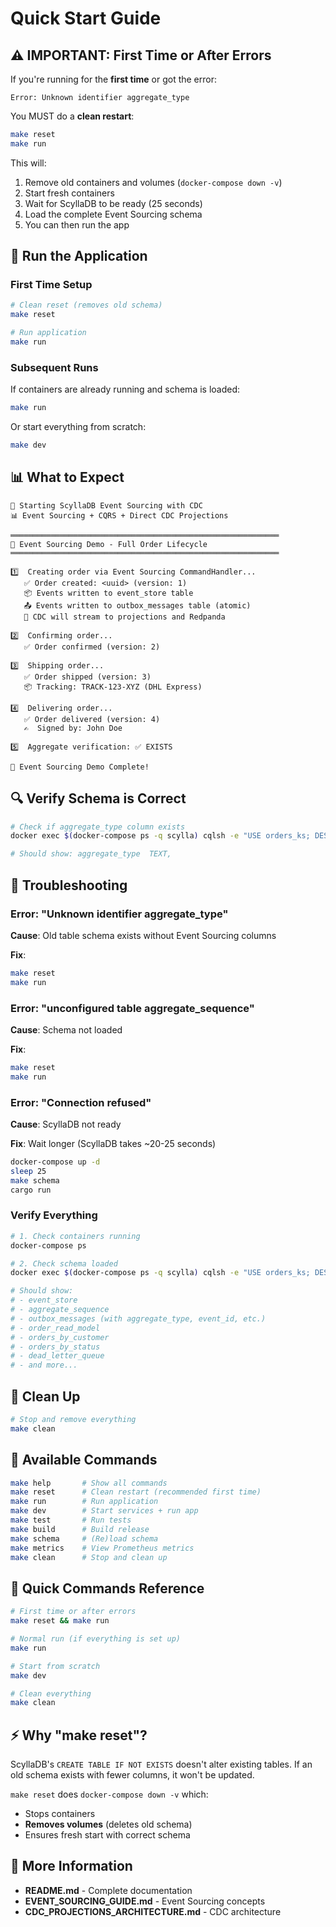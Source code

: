 # Quick Start Guide

## ⚠️ IMPORTANT: First Time or After Errors

If you're running for the **first time** or got the error:
```
Error: Unknown identifier aggregate_type
```

You MUST do a **clean restart**:

```bash
make reset
make run
```

This will:
1. Remove old containers and volumes (`docker-compose down -v`)
2. Start fresh containers
3. Wait for ScyllaDB to be ready (25 seconds)
4. Load the complete Event Sourcing schema
5. You can then run the app

## 🚀 Run the Application

### First Time Setup

```bash
# Clean reset (removes old schema)
make reset

# Run application
make run
```

### Subsequent Runs

If containers are already running and schema is loaded:

```bash
make run
```

Or start everything from scratch:

```bash
make dev
```

## 📊 What to Expect

```
🚀 Starting ScyllaDB Event Sourcing with CDC
📊 Event Sourcing + CQRS + Direct CDC Projections

════════════════════════════════════════════════════════════
📝 Event Sourcing Demo - Full Order Lifecycle
════════════════════════════════════════════════════════════

1️⃣  Creating order via Event Sourcing CommandHandler...
   ✅ Order created: <uuid> (version: 1)
   📦 Events written to event_store table
   📤 Events written to outbox_messages table (atomic)
   🌊 CDC will stream to projections and Redpanda

2️⃣  Confirming order...
   ✅ Order confirmed (version: 2)

3️⃣  Shipping order...
   ✅ Order shipped (version: 3)
   📦 Tracking: TRACK-123-XYZ (DHL Express)

4️⃣  Delivering order...
   ✅ Order delivered (version: 4)
   ✍️  Signed by: John Doe

5️⃣  Aggregate verification: ✅ EXISTS

🎉 Event Sourcing Demo Complete!
```

## 🔍 Verify Schema is Correct

```bash
# Check if aggregate_type column exists
docker exec $(docker-compose ps -q scylla) cqlsh -e "USE orders_ks; DESC TABLE outbox_messages;" | grep aggregate_type

# Should show: aggregate_type  TEXT,
```

## 🐛 Troubleshooting

### Error: "Unknown identifier aggregate_type"

**Cause**: Old table schema exists without Event Sourcing columns

**Fix**:
```bash
make reset
make run
```

### Error: "unconfigured table aggregate_sequence"

**Cause**: Schema not loaded

**Fix**:
```bash
make reset
make run
```

### Error: "Connection refused"

**Cause**: ScyllaDB not ready

**Fix**: Wait longer (ScyllaDB takes ~20-25 seconds)
```bash
docker-compose up -d
sleep 25
make schema
cargo run
```

### Verify Everything

```bash
# 1. Check containers running
docker-compose ps

# 2. Check schema loaded
docker exec $(docker-compose ps -q scylla) cqlsh -e "USE orders_ks; DESC TABLES;"

# Should show:
# - event_store
# - aggregate_sequence
# - outbox_messages (with aggregate_type, event_id, etc.)
# - order_read_model
# - orders_by_customer
# - orders_by_status
# - dead_letter_queue
# - and more...
```

## 🧹 Clean Up

```bash
# Stop and remove everything
make clean
```

## 📝 Available Commands

```bash
make help       # Show all commands
make reset      # Clean restart (recommended first time)
make run        # Run application
make dev        # Start services + run app
make test       # Run tests
make build      # Build release
make schema     # (Re)load schema
make metrics    # View Prometheus metrics
make clean      # Stop and clean up
```

## 🎯 Quick Commands Reference

```bash
# First time or after errors
make reset && make run

# Normal run (if everything is set up)
make run

# Start from scratch
make dev

# Clean everything
make clean
```

## ⚡ Why "make reset"?

ScyllaDB's `CREATE TABLE IF NOT EXISTS` doesn't alter existing tables. If an old schema exists with fewer columns, it won't be updated. 

`make reset` does `docker-compose down -v` which:
- Stops containers
- **Removes volumes** (deletes old schema)
- Ensures fresh start with correct schema

## 📖 More Information

- **README.md** - Complete documentation
- **EVENT_SOURCING_GUIDE.md** - Event Sourcing concepts
- **CDC_PROJECTIONS_ARCHITECTURE.md** - CDC architecture
